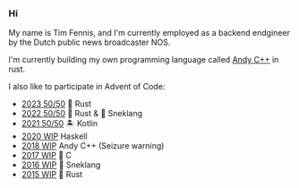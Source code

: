 ### Hi

My name is Tim Fennis, and I'm currently employed as a backend endgineer by the Dutch public news broadcaster NOS. 

I'm currently building my own programming language called [Andy C++](https://github.com/timfennis/andy-cpp) in rust.
 
I also like to participate in Advent of Code:

 - [2023 50/50](https://github.com/timfennis/advent-of-code-2023) 🦀 Rust
 - [2022 50/50](https://github.com/timfennis/advent-of-code-2022) 🦀 Rust & 🐍 Sneklang
 - [2021 50/50](https://github.com/timfennis/advent-of-code-2021) 🏝️ Kotlin
 - [2020 WIP](https://github.com/timfennis/advent-of-code-2020) Haskell
 - [2018 WIP](https://github.com/timfennis/advent-of-code-2018) Andy C++ (Seizure warning)
 - [2017 WIP](https://github.com/timfennis/advent-of-code-2017) 🌊 C
 - [2016 WIP](https://github.com/timfennis/advent-of-code-2016) 🐍 Sneklang
 - [2015 WIP](https://github.com/timfennis/advent-of-code-2016) 🦀 Rust
